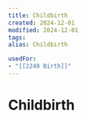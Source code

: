 ```yaml
---
title: Childbirth
created: 2024-12-01
modified: 2024-12-01
tags: 
alias: Childbirth

usedFor:
- "[[2249 Birth]]"
---
```

# Childbirth
